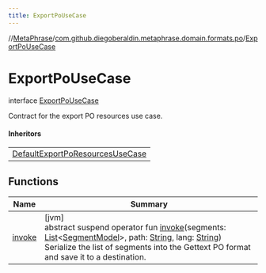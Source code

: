 ```yaml
---
title: ExportPoUseCase
---
```

//[MetaPhrase](../../../index.html)/[com.github.diegoberaldin.metaphrase.domain.formats.po](../index.html)/[ExportPoUseCase](index.html)



# ExportPoUseCase

interface [ExportPoUseCase](index.html)

Contract for the export PO resources use case.



#### Inheritors


| |
|---|
| [DefaultExportPoResourcesUseCase](../-default-export-po-resources-use-case/index.html) |


## Functions


| Name | Summary |
|---|---|
| [invoke](invoke.html) | [jvm]<br>abstract suspend operator fun [invoke](invoke.html)(segments: [List](https://kotlinlang.org/api/latest/jvm/stdlib/kotlin.collections/-list/index.html)&lt;[SegmentModel](../../com.github.diegoberaldin.metaphrase.domain.project.data/-segment-model/index.html)&gt;, path: [String](https://kotlinlang.org/api/latest/jvm/stdlib/kotlin/-string/index.html), lang: [String](https://kotlinlang.org/api/latest/jvm/stdlib/kotlin/-string/index.html))<br>Serialize the list of segments into the Gettext PO format and save it to a destination. |

